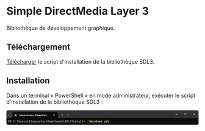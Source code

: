 # Simple DirectMedia Layer 3

Bibliothèque de développement graphique.

## Téléchargement

[Télécharger](https://clogik.io/WINSDL3Install.zip) le script d'installation de la bibliothèque SDL3.

## Installation

Dans un terminal « PowerShell » en mode administrateur, exécuter le script d'installation de la bibliothèque SDL3 :

![Script d'installation](../Images/PowerShellSDL3.png)
